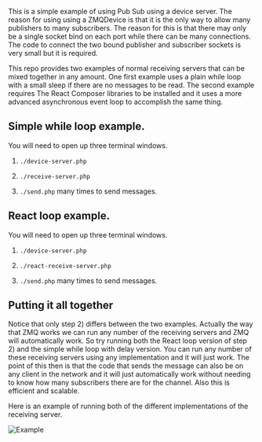 
This is a simple example of using Pub Sub using a device server.  The reason for using using a ZMQDevice is that it is the only way to allow many publishers to many subscribers.  The reason for this is that there may only be a single socket bind on each port while there can be many connections.  The code to connect the two bound publisher and subscriber sockets is very small but it is required.

This repo provides two examples of normal receiving servers that can be mixed together in any amount.  One first example uses a plain while loop with a small sleep if there are no messages to be read.  The second example requires The React Composer libraries to be installed and it uses a more advanced asynchronous event loop to accomplish the same thing.

## Simple while loop example.

You will need to open up three terminal windows.

1. `./device-server.php`

2. `./receive-server.php`

3. `./send.php` many times to send messages.


## React loop example.

You will need to open up three terminal windows.

1. `./device-server.php`

2. `./react-receive-server.php`

3. `./send.php` many times to send messages.

## Putting it all together

Notice that only step 2) differs between the two examples.  Actually the way that ZMQ works we can run any number of the receiving servers and ZMQ will automatically work.  So try running both the React loop version of step 2) and the simple while loop with delay version.  You can run any number of these receiving servers using any implementation and it will just work.  The point of this then is that the code that sends the message can also be on any client in the network and it will just automatically work without needing to know how many subscribers there are for the channel.  Also this is efficient and scalable.

Here is an example of running both of the different implementations of the receiving server.

![Example](https://github.com/dschissler/zmq_device/raw/master/img/running_both_servers.png)
